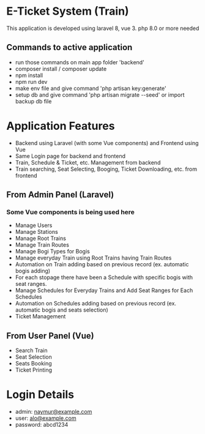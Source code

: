 # E-Ticket System (Train)

This application is developed using laravel 8, vue 3. php 8.0 or more needed

## Commands to active application

- run those commands on main app folder 'backend'
- composer install / composer update
- npm install
- npm run dev
- make env file and give command 'php artisan key:generate'
- setup db and give command 'php artisan migrate --seed' or import backup db file

# Application Features

- Backend using Laravel (with some Vue components) and Frontend using Vue
- Same Login page for backend and frontend
- Train, Schedule & Ticket, etc. Management from backend
- Train searching, Seat Selecting, Booging, Ticket Downloading, etc. from frontend

## From Admin Panel (Laravel)

### Some Vue components is being used here

- Manage Users
- Manage Stations
- Manage Root Trains
- Manage Train Routes
- Manage Bogi Types for Bogis
- Manage everyday Train using Root Trains having Train Routes
- Automation on Train adding based on previous record (ex. automatic bogis adding)
- For each stopage there have been a Schedule with specific bogis with seat ranges.
- Manage Schedules for Everyday Trains and Add Seat Ranges for Each Schedules
- Automation on Schedules adding based on previous record (ex. automatic bogis and seats selection)
- Ticket Management

## From User Panel (Vue)

- Search Train
- Seat Selection
- Seats Booking
- Ticket Printing

# Login Details

- admin: naymur@example.com
- user: alo@example.com
- password: abcd1234

